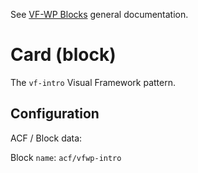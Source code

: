 See [VF-WP Blocks](/docs/blocks.md) general documentation.

# Card (block)

The `vf-intro` Visual Framework pattern.

## Configuration

ACF / Block data:

Block `name`: `acf/vfwp-intro`
